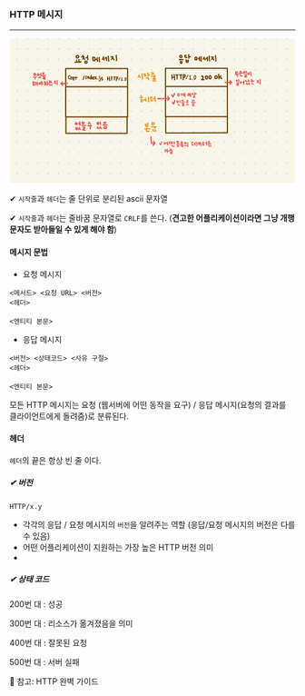 ### HTTP 메시지

---

![](./images/http-message.jpg)

✔ `시작줄`과 `헤더`는 줄 단위로 분리된 ascii 문자열

✔ `시작줄`과 `헤더`는 줄바꿈 문자열로 `CRLF`를 쓴다.
 (**견고한 어플리케이션이라면 그냥 개행 문자도 받아들일 수 있게 해야 함**)
 
#### 메시지 문법

- 요청 메시지
```
<메서드> <요청 URL> <버전>
<헤더>

<엔티티 본문>
```

- 응답 메시지
```
<버전> <상태코드> <사유 구절>
<헤더>

<엔티티 본문>
```

모든 HTTP 메시지는 요청 (웹서버에 어떤 동작을 요구) / 응답 메시지(요청의 결과를 클라이언트에게 돌려줌)로 분류된다.

#### 헤더
`헤더`의 끝은 항상 빈 줄 이다.
    
##### ✔ 버전

```
HTTP/x.y
```
- 각각의 응답 / 요청 메시지의 `버전`을 알려주는 역할
 (응답/요청 메시지의 버전은 다를 수 있음)
- 어떤 어플리케이션이 지원하는 가장 높은 HTTP 버전 의미
- 
    
##### ✔ 상태 코드

200번 대 : 성공

300번 대 : 리소스가 옮겨졌음을 의미
 
400번 대 : 잘못된 요청

500번 대 : 서버 실패



📢 참고: HTTP 완벽 가이드